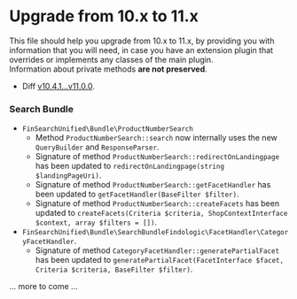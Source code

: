 # Upgrade from 10.x to 11.x

This file should help you upgrade from 10.x to 11.x, by providing you with
information that you will need, in case you have an extension plugin that
overrides or implements any classes of the main plugin.  
Information about private methods **are not preserved**.

* Diff [v10.4.1...v11.0.0](https://github.com/findologic/plugin-shopware-5/compare/v10.4.1...SW-334_switch_to_findologic_api).

### Search Bundle

* `FinSearchUnified\Bundle\ProductNumberSearch`
  * Method `ProductNumberSearch::search` now internally uses the new `QueryBuilder` and `ResponseParser`.
  * Signature of method `ProductNumberSearch::redirectOnLandingpage` has been updated to
   `redirectOnLandingpage(string $landingPageUri)`.
  * Signature of method `ProductNumberSearch::getFacetHandler` has been updated to
   `getFacetHandler(BaseFilter $filter)`.
  * Signature of method `ProductNumberSearch::createFacets` has been updated to
   `createFacets(Criteria $criteria, ShopContextInterface $context, array $filters = [])`.
* `FinSearchUnified\Bundle\SearchBundleFindologic\FacetHandler\CategoryFacetHandler`.
  * Signature of method `CategoryFacetHandler::generatePartialFacet` has been updated to
  `generatePartialFacet(FacetInterface $facet, Criteria $criteria, BaseFilter $filter)`.

... more to come ...
